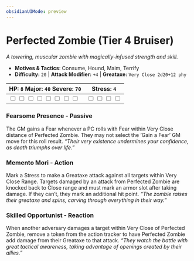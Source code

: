```yaml
---
obsidianUIMode: preview
---
```

# Perfected Zombie (Tier 4 Bruiser)

*A towering, muscular zombie with magically-infused strength and skill.*

- **Motives & Tactics**: Consume, Hound, Maim, Terrify
- **Difficulty:** `20` | **Attack Modifier:** `+4` | **Greataxe:** `Very Close 2d20+12 phy`

| HP: `8` Major: `40` Severe: `70` | Stress: `4` |
|--|--|
|  <input type="checkbox" unchecked id="78f60d54"> <input type="checkbox" unchecked id="2508ece9"> <input type="checkbox" unchecked id="e0de8ea7"> <input type="checkbox" unchecked id="fa0e32b8"> <input type="checkbox" unchecked id="2230fb09"> <input type="checkbox" unchecked id="3f1bd5f9"> <input type="checkbox" unchecked id="8a7da99e"> <input type="checkbox" unchecked id="3193002a"> |  <input type="checkbox" unchecked id="d5cc61c3"> <input type="checkbox" unchecked id="8912b0b9"> <input type="checkbox" unchecked id="b104cf56"> <input type="checkbox" unchecked id="9910782f"> |

### Fearsome Presence - Passive

The GM gains a Fear whenever a PC rolls with Fear within Very Close distance of Perfected Zombie. They may not select the ‘Gain a Fear’ GM move for this roll result. *“Their very existence undermines your confidence, as death triumphs over life.”*

### Memento Mori - Action

Mark a Stress to make a Greataxe attack against all targets within Very Close Range. Targets damaged by an attack from Perfected Zombie are knocked back to Close range and must mark an armor slot after taking damage. If they can’t, they mark an additional hit point. *“The zombie raises their greataxe and spins, carving through everything in their way.”*

### Skilled Opportunist - Reaction

When another adversary damages a target within Very Close of Perfected Zombie, remove a token from the action tracker to have Perfected Zombie add damage from their Greataxe to that attack. *“They watch the battle with great tactical awareness, taking advantage of openings created by their allies.”*



